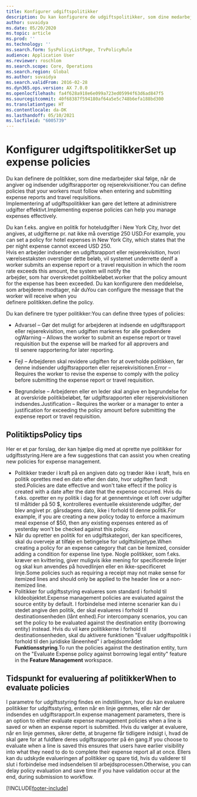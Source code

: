 ```yaml
---
title: Konfigurer udgiftspolitikker
description: Du kan konfigurere de udgiftspolitikker, som dine medarbejder skal følge, når de angiver og indsender udgiftsrapporter og rejserekvisitioner i Microsoft Dynamics 365 Finance.
author: suvaidya
ms.date: 05/20/2020
ms.topic: article
ms.prod: ''
ms.technology: ''
ms.search.form: SysPolicyListPage, TrvPolicyRule
audience: Application User
ms.reviewer: roschlom
ms.search.scope: Core, Operations
ms.search.region: Global
ms.author: suvaidya
ms.search.validFrom: 2016-02-28
ms.dyn365.ops.version: AX 7.0.0
ms.openlocfilehash: fa4f628a918e6e099a723ed05994f63d6ad847f5
ms.sourcegitcommit: 40f68387f594180af64a5e5c748b6efa188bd300
ms.translationtype: HT
ms.contentlocale: da-DK
ms.lasthandoff: 05/10/2021
ms.locfileid: "6005739"
---
```

# <a name="set-up-expense-policies"></a><span data-ttu-id="f0983-103">Konfigurer udgiftspolitikker</span><span class="sxs-lookup"><span data-stu-id="f0983-103">Set up expense policies</span></span>

<span data-ttu-id="f0983-104">Du kan definere de politikker, som dine medarbejder skal følge, når de angiver og indsender udgiftsrapporter og rejserekvisitioner.</span><span class="sxs-lookup"><span data-stu-id="f0983-104">You can define policies that your workers must follow when entering and submitting expense reports and travel requisitions.</span></span>         
<span data-ttu-id="f0983-105">Implementering af udgiftspolitikker kan gøre det lettere at administrere udgifter effektivt.</span><span class="sxs-lookup"><span data-stu-id="f0983-105">Implementing expense policies can help you manage expenses effectively.</span></span>         

<span data-ttu-id="f0983-106">Du kan f.eks. angive en politik for hoteludgifter i New York City, hvor det angives, at udgifterne pr. nat ikke må overstige 250 USD.</span><span class="sxs-lookup"><span data-stu-id="f0983-106">For example, you can set a policy for hotel expenses in New York City, which states that the per night expense cannot exceed USD 250.</span></span>       
<span data-ttu-id="f0983-107">Hvis en arbejder indsender en udgiftsrapport eller rejserekvisition, hvori værelsestaksten overstiger dette beløb, vil systemet underrette den</span><span class="sxs-lookup"><span data-stu-id="f0983-107">If a worker submits an expense report or a travel requisition in which the room rate exceeds this amount, the system will notify the</span></span>        
<span data-ttu-id="f0983-108">arbejder, som har overskredet politikbeløbet.</span><span class="sxs-lookup"><span data-stu-id="f0983-108">worker that the policy amount for the expense has been exceeded.</span></span> <span data-ttu-id="f0983-109">Du kan konfigurere den meddelelse, som arbejderen modtager, når du</span><span class="sxs-lookup"><span data-stu-id="f0983-109">You can configure the message that the worker will receive when you</span></span>        
<span data-ttu-id="f0983-110">definere politikken.</span><span class="sxs-lookup"><span data-stu-id="f0983-110">define the policy.</span></span>      
        
<span data-ttu-id="f0983-111">Du kan definere tre typer politikker:</span><span class="sxs-lookup"><span data-stu-id="f0983-111">You can define three types of policies:</span></span>         
        
- <span data-ttu-id="f0983-112">Advarsel – Gør det muligt for arbejderen at indsende en udgiftsrapport eller rejserekvisition, men udgiften markeres for alle godkendere og</span><span class="sxs-lookup"><span data-stu-id="f0983-112">Warning – Allows the worker to submit an expense report or travel requisition but the expense will be marked for all approvers and</span></span>        
  <span data-ttu-id="f0983-113">til senere rapportering.</span><span class="sxs-lookup"><span data-stu-id="f0983-113">for later reporting.</span></span>        

- <span data-ttu-id="f0983-114">Fejl – Arbejderen skal revidere udgiften for at overholde politikken, før denne indsender udgiftsrapporten eller rejserekvisitionen.</span><span class="sxs-lookup"><span data-stu-id="f0983-114">Error – Requires the worker to revise the expense to comply with the policy before submitting the expense report or travel requisition.</span></span>       
 
 - <span data-ttu-id="f0983-115">Begrundelse – Arbejderen eller en leder skal angive en begrundelse for at overskride politikbeløbet, før udgiftsrapporten eller rejserekvisitionen indsendes.</span><span class="sxs-lookup"><span data-stu-id="f0983-115">Justification – Requires the worker or a manager to enter a justification for exceeding the policy amount before submitting the expense report or travel requisition.</span></span>        

## <a name="policy-tips"></a><span data-ttu-id="f0983-116">Politiktips</span><span class="sxs-lookup"><span data-stu-id="f0983-116">Policy tips</span></span>
<span data-ttu-id="f0983-117">Her er et par forslag, der kan hjælpe dig med at oprette nye politikker for udgiftsstyring.</span><span class="sxs-lookup"><span data-stu-id="f0983-117">Here are a few suggestions that can assist you when creating new policies for expense management.</span></span> 
* <span data-ttu-id="f0983-118">Politikker træder i kraft på en angiven dato og træder ikke i kraft, hvis en politik oprettes med en dato efter den dato, hvor udgiften fandt sted.</span><span class="sxs-lookup"><span data-stu-id="f0983-118">Policies are date effective and won't take effect if the policy is created with a date after the date that the expense occurred.</span></span> <span data-ttu-id="f0983-119">Hvis du f.eks. opretter en ny politik i dag for at gennemtvinge et loft over udgifter til måltider på 50 $, kontrolleres eventuelle eksisterende udgifter, der blev angivet pr. gårsdagens dato, ikke i forhold til denne politik.</span><span class="sxs-lookup"><span data-stu-id="f0983-119">For example, if you are creating a new policy today to enforce a maximum meal expense of $50, then any existing expenses entered as of yesterday won't be checked against this policy.</span></span>
* <span data-ttu-id="f0983-120">Når du opretter en politik for en udgiftskategori, der kan specificeres, skal du overveje at tilføje en betingelse for udgiftslinjetype.</span><span class="sxs-lookup"><span data-stu-id="f0983-120">When creating a policy for an expense category that can be itemized, consider adding a condition for expense line type.</span></span> <span data-ttu-id="f0983-121">Nogle politikker, som f.eks. kræver en kvittering, giver muligvis ikke mening for specificerede linjer og skal kun anvendes på hovedlinjen eller en ikke-specificeret linje.</span><span class="sxs-lookup"><span data-stu-id="f0983-121">Some policies such as requiring a receipt may not make sense for itemized lines and should only be applied to the header line or a non-itemized line.</span></span> 
* <span data-ttu-id="f0983-122">Politikker for udgiftsstyring evalueres som standard i forhold til kildeobjektet.</span><span class="sxs-lookup"><span data-stu-id="f0983-122">Expense management policies are evaluated against the source entity by default.</span></span> <span data-ttu-id="f0983-123">I forbindelse med interne scenarier kan du i stedet angive den politik, der skal evalueres i forhold til destinationsenheden (lånt enhed).</span><span class="sxs-lookup"><span data-stu-id="f0983-123">For intercompany scenarios, you can set the policy to be evaluated against the destination entity (borrowing entity) instead.</span></span> <span data-ttu-id="f0983-124">Hvis du vil køre politikkerne i forhold til destinationsenheden, skal du aktivere funktionen "Evaluer udgiftspolitik i forhold til den juridiske låneenhed" i arbejdsområdet **Funktionsstyring**.</span><span class="sxs-lookup"><span data-stu-id="f0983-124">To run the policies against the destination entity, turn on the "Evaluate Expense policy against borrowing legal entity" feature in the **Feature Management** workspace.</span></span>

## <a name="when-to-evaluate-policies"></a><span data-ttu-id="f0983-125">Tidspunkt for evaluering af politikker</span><span class="sxs-lookup"><span data-stu-id="f0983-125">When to evaluate policies</span></span>

<span data-ttu-id="f0983-126">I parametre for udgiftsstyring findes en indstillingen, hvor du kan evaluere politikker for udgiftsstyring, enten når en linje gemmes, eller når der indsendes en udgiftsrapport.</span><span class="sxs-lookup"><span data-stu-id="f0983-126">In expense management parameters, there is an option to either evaluate expense management policies when a line is saved or when an expense report is submitted.</span></span> <span data-ttu-id="f0983-127">Hvis du vælger at evaluere, når en linje gemmes, sikrer dette, at brugerne får tidligere indsigt i, hvad de skal gøre for at fuldføre deres udgiftsrapporter på én gang.</span><span class="sxs-lookup"><span data-stu-id="f0983-127">If you choose to evaluate when a line is saved this ensures that users have earlier visibility into what they need to do to complete their expense report all at once.</span></span> <span data-ttu-id="f0983-128">Ellers kan du udskyde evalueringen af politikker og spare tid, hvis du validerer til slut i forbindelse med indsendelsen til arbejdsprocessen.</span><span class="sxs-lookup"><span data-stu-id="f0983-128">Otherwise, you can delay policy evaluation and save time if you have validation occur at the end, during submission to workflow.</span></span>


[!INCLUDE[footer-include](../includes/footer-banner.md)]